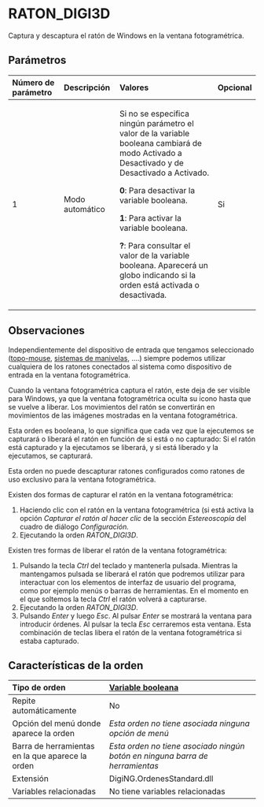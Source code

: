 # RATON\_DIGI3D

Captura y descaptura el ratón de Windows en la ventana fotogramétrica.

## Parámetros

<table>
  <thead>
    <tr>
      <th style="text-align:left">N&#xFA;mero de par&#xE1;metro</th>
      <th style="text-align:left">Descripci&#xF3;n</th>
      <th style="text-align:left">Valores</th>
      <th style="text-align:left">Opcional</th>
    </tr>
  </thead>
  <tbody>
    <tr>
      <td style="text-align:left">1</td>
      <td style="text-align:left">Modo autom&#xE1;tico</td>
      <td style="text-align:left">
        <p>Si no se especifica ning&#xFA;n par&#xE1;metro el valor de la variable
          booleana cambiar&#xE1; de modo Activado a Desactivado y de Desactivado
          a Activado.</p>
        <p><b>0</b>: Para desactivar la variable booleana.</p>
        <p><b>1</b>: Para activar la variable booleana.</p>
        <p><b>?</b>: Para consultar el valor de la variable booleana. Aparecer&#xE1;
          un globo indicando si la orden est&#xE1; activada o desactivada.</p>
      </td>
      <td style="text-align:left">Si</td>
    </tr>
  </tbody>
</table>

## Observaciones

Independientemente del dispositivo de entrada que tengamos seleccionado \([topo-mouse](),  [sistemas de manivelas](), ....\) siempre podemos utilizar cualquiera de los ratones conectados al sistema como dispositivo de entrada en la ventana fotogramétrica.

Cuando la ventana fotogramétrica captura el ratón, este deja de ser visible para Windows, ya que la ventana fotogramétrica oculta su icono hasta que se vuelve a liberar. Los movimientos del ratón se convertirán en movimientos de las imágenes mostradas en la ventana fotogramétrica.

Esta orden es booleana, lo que significa que cada vez que la ejecutemos se capturará o liberará el ratón en función de si está o no capturado: Si el ratón está capturado y la ejecutamos se liberará, y si está liberado y la ejecutamos, se capturará.

Esta orden no puede descapturar ratones configurados como ratones de uso exclusivo para la ventana fotogramétrica.

Existen dos formas de capturar el ratón en la ventana fotogramétrica:

1. Haciendo clic con el ratón en la ventana fotogramétrica \(si está activa la opción _Capturar el ratón al hacer clic_ de la sección _Estereoscopía_ del cuadro de diálogo _Configuración._
2. Ejecutando la orden _RATON\_DIGI3D_.

Existen tres formas de liberar el ratón de la ventana fotogramétrica:

1. Pulsando la tecla _Ctrl_ del teclado y mantenerla pulsada. Mientras la mantengamos pulsada se liberará el ratón que podremos utilizar para interactuar con los elementos de interfaz de usuario del programa, como por ejemplo menús o barras de herramientas. En el momento en el que soltemos la tecla _Ctrl_ el ratón volverá a capturarse.
2. Ejecutando la orden _RATON\_DIGI3D_.
3. Pulsando _Enter_ y luego _Esc_. Al pulsar _Enter_ se mostrará la ventana para introducir órdenes. Al pulsar la tecla _Esc_ cerraremos esta ventana. Esta combinación de teclas libera el ratón de la ventana fotogramétrica si estaba capturado.

## Características de la orden

| Tipo de orden | [Variable booleana]() |
| :--- | :--- |
| Repite automáticamente | No |
| Opción del menú donde aparece la orden | _Esta orden no tiene asociada ninguna opción de menú_ |
| Barra de herramientas en la que aparece la orden | _Esta orden no tiene asociado ningún botón en ninguna barra de herramientas_ |
| Extensión | DigiNG.OrdenesStandard.dll |
| Variables relacionadas | No tiene variables relacionadas |



